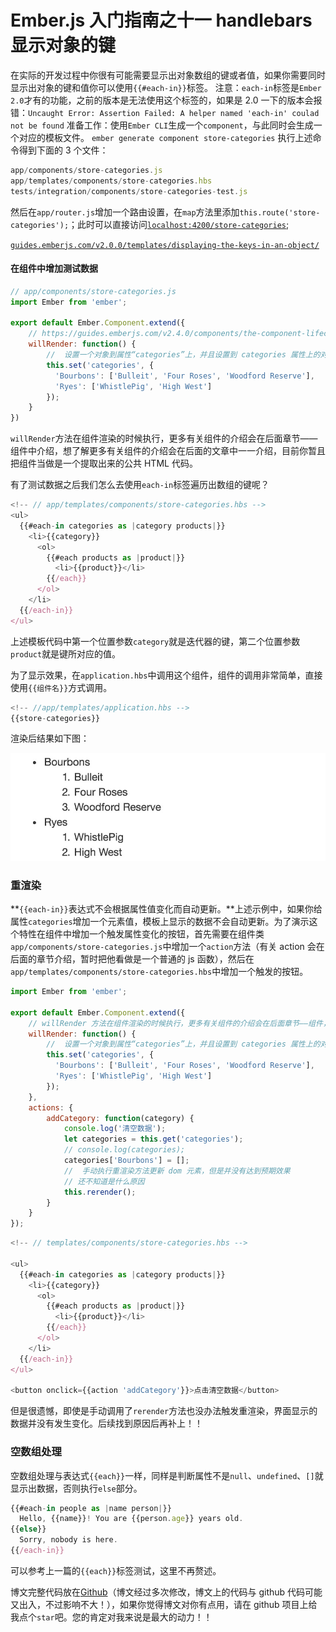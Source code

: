 # Ember.js 入门指南之十一 handlebars 显示对象的键

在实际的开发过程中你很有可能需要显示出对象数组的键或者值，如果你需要同时显示出对象的键和值你可以使用`{{#each-in}}`标签。
注意：`each-in`标签是`Ember 2.0`才有的功能，之前的版本是无法使用这个标签的，如果是 2.0 一下的版本会报错：`Uncaught Error: Assertion Failed: A helper named 'each-in' coulad not be found`
准备工作：使用`Ember CLI`生成一个`component`，与此同时会生成一个对应的模板文件。
`ember generate component store-categories`
执行上述命令得到下面的 3 个文件：

```js
app/components/store-categories.js  
app/templates/components/store-categories.hbs  
tests/integration/components/store-categories-test.js 
```

然后在`app/router.js`增加一个路由设置，在`map`方法里添加`this.route('store-categories');`；此时可以直接访问[`localhost:4200/store-categories`](http://localhost:4200/store-categories);

[`guides.emberjs.com/v2.0.0/templates/displaying-the-keys-in-an-object/`](http://guides.emberjs.com/v2.0.0/templates/displaying-the-keys-in-an-object/)

#### 在组件中增加测试数据

```js
// app/components/store-categories.js
import Ember from 'ember';

export default Ember.Component.extend({  
    // https://guides.emberjs.com/v2.4.0/components/the-component-lifecycle/
    willRender: function() {
        //  设置一个对象到属性“categories”上，并且设置到 categories 属性上的对象结构是：key 为字符串，value 为数组
        this.set('categories', {
          'Bourbons': ['Bulleit', 'Four Roses', 'Woodford Reserve'],
          'Ryes': ['WhistlePig', 'High West']
        });
    }
}) 
```

`willRender`方法在组件渲染的时候执行，更多有关组件的介绍会在后面章节——组件中介绍，想了解更多有关组件的介绍会在后面的文章中一一介绍，目前你暂且把组件当做是一个提取出来的公共 HTML 代码。

有了测试数据之后我们怎么去使用`each-in`标签遍历出数组的键呢？

```js
<!-- // app/templates/components/store-categories.hbs -->  
<ul>  
  {{#each-in categories as |category products|}}
    <li>{{category}}
      <ol>
        {{#each products as |product|}}
          <li>{{product}}</li>
        {{/each}}
      </ol>
    </li>
  {{/each-in}}
</ul> 
```

上述模板代码中第一个位置参数`category`就是迭代器的键，第二个位置参数`product`就是键所对应的值。

为了显示效果，在`application.hbs`中调用这个组件，组件的调用非常简单，直接使用`{{组件名}}`方式调用。

```js
<!-- //app/templates/application.hbs -->  
{{store-categories}} 
```

渲染后结果如下图：

![result](img/677ed8d75c91ae01269741360cfb6bee.jpg)

### 重渲染

**`{{each-in}}`表达式不会根据属性值变化而自动更新。**上述示例中，如果你给属性`categories`增加一个元素值，模板上显示的数据不会自动更新。为了演示这个特性在组件中增加一个触发属性变化的按钮，首先需要在组件类`app/components/store-categories.js`中增加一个`action`方法（有关 action 会在后面的章节介绍，暂时把他看做是一个普通的 js 函数），然后在`app/templates/components/store-categories.hbs`中增加一个触发的按钮。

```js
import Ember from 'ember';

export default Ember.Component.extend({  
    // willRender 方法在组件渲染的时候执行，更多有关组件的介绍会在后面章节——组件，中介绍
    willRender: function() {
        //  设置一个对象到属性“categories”上，并且设置到 categories 属性上的对象结构是：key 为字符串，value 为数组
        this.set('categories', {
          'Bourbons': ['Bulleit', 'Four Roses', 'Woodford Reserve'],
          'Ryes': ['WhistlePig', 'High West']
        });
    },
    actions: {
        addCategory: function(category) {
            console.log('清空数据');
            let categories = this.get('categories');
            // console.log(categories);
            categories['Bourbons'] = [];
            //  手动执行重渲染方法更新 dom 元素，但是并没有达到预期效果
            // 还不知道是什么原因
            this.rerender();
        }
    }
}); 
```

```js
<!-- // templates/components/store-categories.hbs -->

<ul>  
  {{#each-in categories as |category products|}}
    <li>{{category}}
      <ol>
        {{#each products as |product|}}
          <li>{{product}}</li>
        {{/each}}
      </ol>
    </li>
  {{/each-in}}
</ul>

<button onclick={{action 'addCategory'}}>点击清空数据</button> 
```

但是很遗憾，即使是手动调用了`rerender`方法也没办法触发重渲染，界面显示的数据并没有发生变化。后续找到原因后再补上！！

### 空数组处理

空数组处理与表达式`{{each}}`一样，同样是判断属性不是`null`、`undefined`、`[]`就显示出数据，否则执行`else`部分。

```js
{{#each-in people as |name person|}}
  Hello, {{name}}! You are {{person.age}} years old.
{{else}}
  Sorry, nobody is here.
{{/each-in}} 
```

可以参考上一篇的`{{each}}`标签测试，这里不再赘述。

博文完整代码放在[Github](https://github.com/ubuntuvim/my_emberjs_code)（博文经过多次修改，博文上的代码与 github 代码可能又出入，不过影响不大！），如果你觉得博文对你有点用，请在 github 项目上给我点个`star`吧。您的肯定对我来说是最大的动力！！